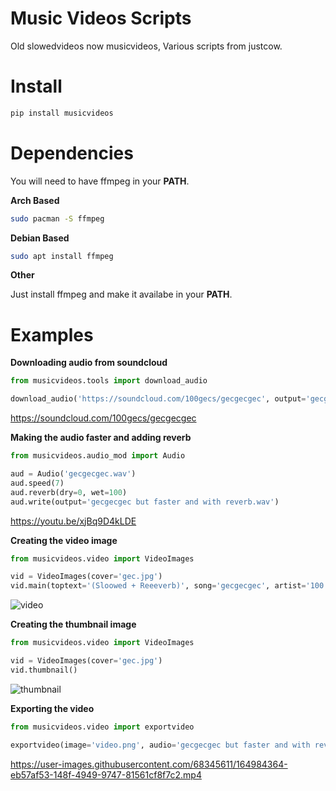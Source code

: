 # Music Videos Scripts

Old slowedvideos now musicvideos, Various scripts from justcow.


# Install
```sh
pip install musicvideos
```


# Dependencies

You will need to have ffmpeg in your **PATH**.


**Arch Based**
```sh
sudo pacman -S ffmpeg
```
  
  
**Debian Based**
```sh
sudo apt install ffmpeg
```
  
  
**Other**

Just install ffmpeg and make it availabe in your **PATH**.


# Examples


**Downloading audio from soundcloud**
```python
from musicvideos.tools import download_audio

download_audio('https://soundcloud.com/100gecs/gecgecgec', output='gecgecgec.wav')
```
https://soundcloud.com/100gecs/gecgecgec


**Making the audio faster and adding reverb**
```python
from musicvideos.audio_mod import Audio

aud = Audio('gecgecgec.wav')
aud.speed(7)
aud.reverb(dry=0, wet=100)
aud.write(output='gecgecgec but faster and with reverb.wav')
```
https://youtu.be/xjBq9D4kLDE


**Creating the video image**
```python
from musicvideos.video import VideoImages

vid = VideoImages(cover='gec.jpg')
vid.main(toptext='(Sloowed + Reeeverb)', song='gecgecgec', artist='100 gecs')
```
![video](https://user-images.githubusercontent.com/68345611/164984378-fb88442a-4115-4119-9873-958923d93942.png)


**Creating the thumbnail image**
```python
from musicvideos.video import VideoImages

vid = VideoImages(cover='gec.jpg')
vid.thumbnail()
```
![thumbnail](https://user-images.githubusercontent.com/68345611/164984372-e5c687b0-fab3-41c7-ae52-fc0e9d1959e4.png)


**Exporting the video**
```python
from musicvideos.video import exportvideo

exportvideo(image='video.png', audio='gecgecgec but faster and with reverb.wav')
```
https://user-images.githubusercontent.com/68345611/164984364-eb57af53-148f-4949-9747-81561cf8f7c2.mp4
